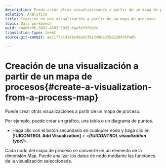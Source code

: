 ```yaml
---
description: Puede crear otras visualizaciones a partir de un mapa de proceso.
solution: Analytics
title: Creación de una visualización a partir de un mapa de procesos
topic: Data workbench
uuid: b4a86c96-3082-4802-9929-6aafa33fcb8c
translation-type: tm+mt
source-git-commit: aec1f7b14198cdde91f61d490a235022943bfedb

---
```



# Creación de una visualización a partir de un mapa de procesos{#create-a-visualization-from-a-process-map}

Puede crear otras visualizaciones a partir de un mapa de proceso.

Por ejemplo, puede crear un gráfico, una tabla o un diagrama de puntos.

* Haga clic con el botón secundario en cualquier nodo y haga clic en **[!UICONTROL Add Visualization]** > *&lt;**[!UICONTROL visualization type]**>*.

Cada nodo del mapa de proceso se convierte en un elemento de la dimensión Map. Puede analizar los datos de nodo mediante las funciones de la visualización seleccionada.
